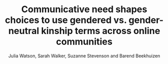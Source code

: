 ---
author: Julia Watson, Sarah Walker, Suzanne Stevenson and Barend Beekhuizen
year: 2023
title: Communicative need shapes choices to use gendered vs. gender-neutral kinship terms across online communities
category: proceedings
booktitle: Proceedings of the 45th Annual Conference of the Cognitive Science Society
---